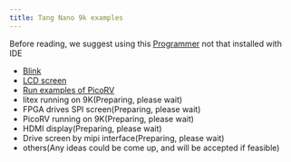 ```yaml
---
title: Tang Nano 9k examples
---
```


Before reading, we suggest using this [Programmer](https://dl.sipeed.com/shareURL/TANG/programmer) not that installed with IDE

- [Blink](./examples/led/led.md)
- [LCD screen](./examples/rgb_screen/rgb_screen.md)
- [Run examples of PicoRV](./examples/picorv/picorv.md)
- litex running on 9K(Preparing, please wait)
- FPGA drives SPI screen(Preparing, please wait)
- PicoRV running on 9K(Preparing, please wait)
- HDMI display(Preparing, please wait)
- Drive screen by mipi interface(Preparing, please wait)
- others(Any ideas could be come up, and will be accepted if feasible)